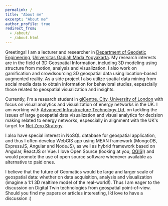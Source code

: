 ```yaml
---
permalink: /
title: "About me"
excerpt: "About me"
author_profile: true
redirect_from: 
  - /about/
  - /about.html
---
```


Greetings! I am a lecturer and researcher in [Department of Geodetic Engineering](http://geodesi.ugm.ac.id/), [Universitas Gadjah Mada Yogyakarta](https://www.danylaksono.com/www.ugm.id). My research interests are in the field of 3D Geospatial Information, including 3D modeling using structure from motion, analysis and visualization. I also work on gamification and crowdsourcing 3D geospatial data using location-based augmented reality. As a side project I also utilize spatial data mining from social media data to obtain information for behavioral studies, espescially those related to geospatial visualization and insights. 

Currently, I'm a research student in [giCentre, City, University of London](https://www.city.ac.uk/research/centres/gicentre) with focus on visual analytics and visualization of energy networks in the UK. I am working with [Advanced Infrastructure Technology Ltd.](https://www.advanced-infrastructure.co.uk/) on tackling the issues of large geospatial data visualization and visual analytics for decision making related to energy networks, espescially in alignment with the UK's target for [Net Zero Strategy](https://www.gov.uk/government/publications/net-zero-strategy).  

I also have special interest in NoSQL database for geospatial application, and thus I often develop WebGIS app using MEAN framework (MongoDB, ExpressJS, Angular and NodeJS), as well as hybrid framework based on Angular, ReactJS or Vue. I love Open Source (looking at you, [QGIS](https://qgis.org)!) and would promote the use of open source software whenever available as alternative to paid ones.

I believe that the future of Geomatics would be large and larger scale of geospatial data: whether on data acquisition, analysis and visualization (imagine a 1:1 3D realtime model of the real-world!). Thus I am eager to the discussion on Digital Twin technologies from geospatial point-of-view. Should you find my papers or articles interesting, I’d love to have a discussion :)


